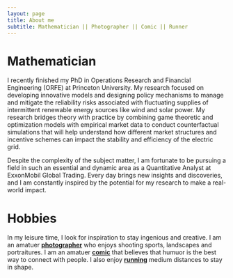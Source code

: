```yaml
---
layout: page
title: About me
subtitle: Mathematician || Photographer || Comic || Runner    
---
```


# Mathematician
I recently finished my PhD in Operations Research and Financial Engineering (ORFE) at Princeton University. My research focused on developing innovative models and designing policy mechanisms to manage and mitigate the reliability risks associated with fluctuating supplies of intermittent renewable energy sources like wind and solar power. My research bridges theory with practice by combining game theoretic and optimization models with empirical market data to conduct counterfactual simulations that will help understand how different market structures and incentive schemes can impact the stability and efficiency of the electric grid.

Despite the complexity of the subject matter, I am fortunate to be pursuing a field in such an essential and dynamic area as a Quantitative Analyst at ExxonMobil Global Trading. Every day brings new insights and discoveries, and I am constantly inspired by the potential for my research to make a real-world impact.

# Hobbies
In my leisure time, I look for inspiration to stay ingenious and creative. I am an amatuer **[photographer](https://thefelixa.github.io/photos/)** who enjoys shooting sports, landscapes and portraitures. I am an amatuer **[comic](https://thefelixa.github.io/comedy/)** that believes that humuor is the best way to connect with people. I also enjoy **[running](https://thefelixa.github.io/run/)** medium distances to stay in shape.
